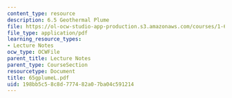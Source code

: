 ```yaml
---
content_type: resource
description: 6.5 Geothermal Plume
file: https://ol-ocw-studio-app-production.s3.amazonaws.com/courses/1-63-advanced-fluid-dynamics-of-the-environment-fall-2002/198bb5c58c8d777482a07ba04c591214_65gplumeL.pdf
file_type: application/pdf
learning_resource_types:
- Lecture Notes
ocw_type: OCWFile
parent_title: Lecture Notes
parent_type: CourseSection
resourcetype: Document
title: 65gplumeL.pdf
uid: 198bb5c5-8c8d-7774-82a0-7ba04c591214
---
```

